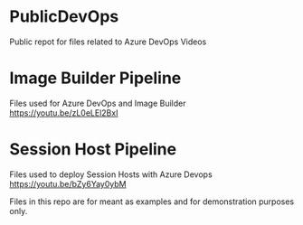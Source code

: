 # PublicDevOps
Public repot for files related to Azure DevOps Videos

# Image Builder Pipeline
Files used for Azure DevOps and Image Builder
https://youtu.be/zL0eLEl2BxI

# Session Host Pipeline
Files used to deploy Session Hosts with Azure Devops
https://youtu.be/bZy6Yay0ybM




Files in this repo are for meant as examples and for demonstration purposes only.
